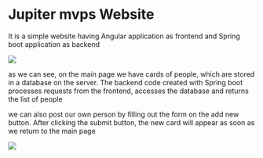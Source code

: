 <h1>Jupiter mvps Website</h1>

<p>It is a simple website having Angular application as frontend and Spring boot application as backend</p>

<img src="https://i.ibb.co/pB88xwnv/sample1.png">

<p>as we can see, on the main page we have cards of people, which are stored in a database on the server. The backend code created with Spring boot processes requests from the frontend, accesses the database and returns the list of people</p>

<p>we can also post our own person by filling out the form on the add new button. After clicking the submit button, the new card will appear as soon as we return to the main page</p>

<img src="https://i.ibb.co/JWkGHc3M/2222.png" >

